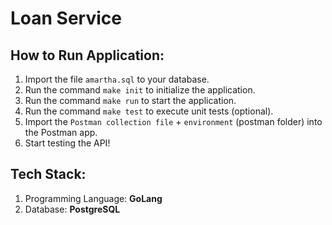 # **Loan Service**

## How to Run Application:

1. Import the file `amartha.sql` to your database.
2. Run the command `make init` to initialize the application.
3. Run the command `make run` to start the application.
4. Run the command `make test` to execute unit tests (optional).
5. Import the `Postman collection file` + `environment` (postman folder) into the Postman app.
6. Start testing the API!

## Tech Stack:

1. Programming Language: **GoLang**
2. Database: **PostgreSQL**
